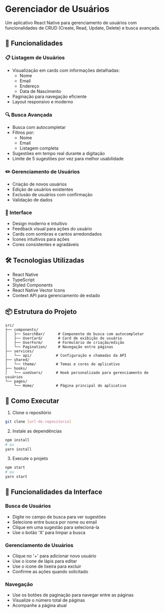 # Gerenciador de Usuários

Um aplicativo React Native para gerenciamento de usuários com funcionalidades de CRUD (Create, Read, Update, Delete) e busca avançada.

## 🚀 Funcionalidades

### 📋 Listagem de Usuários

- Visualização em cards com informações detalhadas:
  - Nome
  - Email
  - Endereço
  - Data de Nascimento
- Paginação para navegação eficiente
- Layout responsivo e moderno

### 🔍 Busca Avançada

- Busca com autocompletar
- Filtros por:
  - Nome
  - Email
  - Listagem completa
- Sugestões em tempo real durante a digitação
- Limite de 5 sugestões por vez para melhor usabilidade

### ✏️ Gerenciamento de Usuários

- Criação de novos usuários
- Edição de usuários existentes
- Exclusão de usuários com confirmação
- Validação de dados

### 💅 Interface

- Design moderno e intuitivo
- Feedback visual para ações do usuário
- Cards com sombras e cantos arredondados
- Ícones intuitivos para ações
- Cores consistentes e agradáveis

## 🛠️ Tecnologias Utilizadas

- React Native
- TypeScript
- Styled Components
- React Native Vector Icons
- Context API para gerenciamento de estado

## 📦 Estrutura do Projeto

```
src/
├── components/
│   ├── SearchBar/      # Componente de busca com autocompletar
│   ├── UserCard/       # Card de exibição do usuário
│   ├── UserForm/       # Formulário de criação/edição
│   └── Pagination/     # Navegação entre páginas
├── services/
│   └── api/           # Configuração e chamadas da API
├── shared/
│   └── theme/         # Temas e cores do aplicativo
├── hooks/
│   └── useUsers/      # Hook personalizado para gerenciamento de usuários
└── pages/
    └── Home/          # Página principal do aplicativo
```

## 🚀 Como Executar

1. Clone o repositório

```bash
git clone [url-do-repositorio]
```

2. Instale as dependências

```bash
npm install
# ou
yarn install
```

3. Execute o projeto

```bash
npm start
# ou
yarn start
```

## 📱 Funcionalidades da Interface

### Busca de Usuários

- Digite no campo de busca para ver sugestões
- Selecione entre busca por nome ou email
- Clique em uma sugestão para selecioná-la
- Use o botão 'X' para limpar a busca

### Gerenciamento de Usuários

- Clique no '+' para adicionar novo usuário
- Use o ícone de lápis para editar
- Use o ícone de lixeira para excluir
- Confirme as ações quando solicitado

### Navegação

- Use os botões de paginação para navegar entre as páginas
- Visualize o número total de páginas
- Acompanhe a página atual
